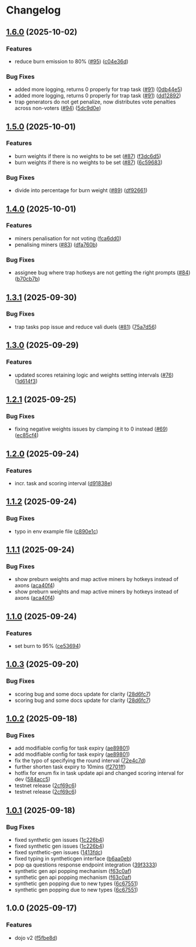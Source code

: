 # Changelog

## [1.6.0](https://github.com/tensorplex-labs/dojo/compare/v1.5.0...v1.6.0) (2025-10-02)


### Features

* reduce burn emission to 80% ([#95](https://github.com/tensorplex-labs/dojo/issues/95)) ([c04e36d](https://github.com/tensorplex-labs/dojo/commit/c04e36dc05378c4ad45b239f592276e9bf9441f6))


### Bug Fixes

* added more logging, returns 0 properly for trap task ([#91](https://github.com/tensorplex-labs/dojo/issues/91)) ([0db44e5](https://github.com/tensorplex-labs/dojo/commit/0db44e5a6e5957aeed25bc3c969363a42e079849))
* added more logging, returns 0 properly for trap task ([#91](https://github.com/tensorplex-labs/dojo/issues/91)) ([dd12892](https://github.com/tensorplex-labs/dojo/commit/dd128926ad329256e2189fe34e7df4a641a0bc47))
* trap generators do not get penalize, now distributes vote penalties across non-voters ([#94](https://github.com/tensorplex-labs/dojo/issues/94)) ([5dc9d0e](https://github.com/tensorplex-labs/dojo/commit/5dc9d0e8bede09dbfddddd5c0aeaabb3fd7ed41d))

## [1.5.0](https://github.com/tensorplex-labs/dojo/compare/v1.4.0...v1.5.0) (2025-10-01)


### Features

* burn weights if there is no weights to be set ([#87](https://github.com/tensorplex-labs/dojo/issues/87)) ([f3dc6d5](https://github.com/tensorplex-labs/dojo/commit/f3dc6d59942b4e063e20aa45412601feb8dbf359))
* burn weights if there is no weights to be set ([#87](https://github.com/tensorplex-labs/dojo/issues/87)) ([6c59683](https://github.com/tensorplex-labs/dojo/commit/6c59683ed53c739f1e9edb1859847aa18ba6798f))


### Bug Fixes

* divide into percentage for burn weight ([#89](https://github.com/tensorplex-labs/dojo/issues/89)) ([df92661](https://github.com/tensorplex-labs/dojo/commit/df92661579f1bd28730551975cd4687d08ecdcf9))

## [1.4.0](https://github.com/tensorplex-labs/dojo/compare/v1.3.1...v1.4.0) (2025-10-01)


### Features

* miners penalisation for not voting ([fca6dd0](https://github.com/tensorplex-labs/dojo/commit/fca6dd079a13fc51476221c993e85373ecf639e7))
* penalising miners ([#83](https://github.com/tensorplex-labs/dojo/issues/83)) ([dfa760b](https://github.com/tensorplex-labs/dojo/commit/dfa760b082846a4e3497284ee4b5dec3ecb450a1))


### Bug Fixes

* assignee bug where trap hotkeys are not getting the right prompts ([#84](https://github.com/tensorplex-labs/dojo/issues/84)) ([b70cb7b](https://github.com/tensorplex-labs/dojo/commit/b70cb7b5044f4d03a34e9fe0bcf0a9376dcbc187))

## [1.3.1](https://github.com/tensorplex-labs/dojo/compare/v1.3.0...v1.3.1) (2025-09-30)


### Bug Fixes

* trap tasks pop issue and reduce vali duels ([#81](https://github.com/tensorplex-labs/dojo/issues/81)) ([75a7d56](https://github.com/tensorplex-labs/dojo/commit/75a7d562181d08cb3f0d47b3c8efc0f264a37a0a))

## [1.3.0](https://github.com/tensorplex-labs/dojo/compare/v1.2.1...v1.3.0) (2025-09-29)


### Features

* updated scores retaining logic and weights setting intervals ([#76](https://github.com/tensorplex-labs/dojo/issues/76)) ([1d614f3](https://github.com/tensorplex-labs/dojo/commit/1d614f39f10894764cd41ac8b55a2928d86a0de2))


## [1.2.1](https://github.com/tensorplex-labs/dojo/compare/v1.2.0...v1.2.1) (2025-09-25)


### Bug Fixes

* fixing negative weights issues by clamping it to 0 instead ([#69](https://github.com/tensorplex-labs/dojo/issues/69)) ([ec85cf4](https://github.com/tensorplex-labs/dojo/commit/ec85cf4307518e79b41d11ab84d8991dab19bf12))

## [1.2.0](https://github.com/tensorplex-labs/dojo/compare/v1.1.2...v1.2.0) (2025-09-24)


### Features

* incr. task and scoring interval ([d91838e](https://github.com/tensorplex-labs/dojo/commit/d91838e791ecc96d16d49afd93189a3e4e86288f))

## [1.1.2](https://github.com/tensorplex-labs/dojo/compare/v1.1.1...v1.1.2) (2025-09-24)


### Bug Fixes

* typo in env example file ([c890e1c](https://github.com/tensorplex-labs/dojo/commit/c890e1c51392345b26d20eb152295944f3a608eb))

## [1.1.1](https://github.com/tensorplex-labs/dojo/compare/v1.1.0...v1.1.1) (2025-09-24)


### Bug Fixes

* show preburn weights and map active miners by hotkeys instead of axons ([aca40f4](https://github.com/tensorplex-labs/dojo/commit/aca40f44f2b8aef8845078f48a5468755ca4e073))
* show preburn weights and map active miners by hotkeys instead of axons ([aca40f4](https://github.com/tensorplex-labs/dojo/commit/aca40f44f2b8aef8845078f48a5468755ca4e073))

## [1.1.0](https://github.com/tensorplex-labs/dojo/compare/v1.0.3...v1.1.0) (2025-09-24)


### Features

* set burn to 95% ([ce53694](https://github.com/tensorplex-labs/dojo/commit/ce53694bb050423909cce7d34859d0c2df1f7832))

## [1.0.3](https://github.com/tensorplex-labs/dojo-v2/compare/v1.0.2...v1.0.3) (2025-09-20)


### Bug Fixes

* scoring bug and some docs update for clarity ([28d6fc7](https://github.com/tensorplex-labs/dojo-v2/commit/28d6fc723a6f2bd4c1c948099ca2ccd9871f0112))
* scoring bug and some docs update for clarity ([28d6fc7](https://github.com/tensorplex-labs/dojo-v2/commit/28d6fc723a6f2bd4c1c948099ca2ccd9871f0112))

## [1.0.2](https://github.com/tensorplex-labs/dojo-v2/compare/v1.0.1...v1.0.2) (2025-09-18)


### Bug Fixes

* add modifiable config for task expiry ([ae89801](https://github.com/tensorplex-labs/dojo-v2/commit/ae898011789fcfaa9a87ecfd912aa33029d8689b))
* add modifiable config for task expiry ([ae89801](https://github.com/tensorplex-labs/dojo-v2/commit/ae898011789fcfaa9a87ecfd912aa33029d8689b))
* fix the typo of specifying the round interval ([72e4c7d](https://github.com/tensorplex-labs/dojo-v2/commit/72e4c7d86cb89f411e85bd8c680a2c7061245ee4))
* further shorten task expiry to 10mins ([f2701ff](https://github.com/tensorplex-labs/dojo-v2/commit/f2701ff615926feea5c3d570649dc15130172ee4))
* hotfix for enum fix in task update api and changed scoring interval for dev ([584acc5](https://github.com/tensorplex-labs/dojo-v2/commit/584acc5ecb818485cdb10431f65841490f2c92b5))
* testnet release ([2cf69c6](https://github.com/tensorplex-labs/dojo-v2/commit/2cf69c65b2156e4eb77c3d2d15a748589733d9d1))
* testnet release ([2cf69c6](https://github.com/tensorplex-labs/dojo-v2/commit/2cf69c65b2156e4eb77c3d2d15a748589733d9d1))

## [1.0.1](https://github.com/tensorplex-labs/dojo-v2/compare/v1.0.0...v1.0.1) (2025-09-18)


### Bug Fixes

* fixed synthetic gen issues ([1c226b4](https://github.com/tensorplex-labs/dojo-v2/commit/1c226b4d64808905497ff1b32d9adf3e2a584851))
* fixed synthetic gen issues ([1c226b4](https://github.com/tensorplex-labs/dojo-v2/commit/1c226b4d64808905497ff1b32d9adf3e2a584851))
* fixed synthetic-gen issues ([1413fdc](https://github.com/tensorplex-labs/dojo-v2/commit/1413fdc09e85151d20895d57e2a4d58e2984fb79))
* fixed typing in syntheticgen interface ([b6aa0eb](https://github.com/tensorplex-labs/dojo-v2/commit/b6aa0eb4e835a0acfe9b4d68e3b5cf1182b73f3b))
* pop qa questions response endpoint integration ([39f3333](https://github.com/tensorplex-labs/dojo-v2/commit/39f33334ace8b4707d66f0e840a930f96646ced9))
* synthetic gen api popping mechanism ([f63c0af](https://github.com/tensorplex-labs/dojo-v2/commit/f63c0aff00945881b1f372029383af86bbb839b6))
* synthetic gen api popping mechanism ([f63c0af](https://github.com/tensorplex-labs/dojo-v2/commit/f63c0aff00945881b1f372029383af86bbb839b6))
* synthetic gen popping due to new types ([6c67551](https://github.com/tensorplex-labs/dojo-v2/commit/6c675519f10a3fc7dfb6d725f5476d6af5587cb4))
* synthetic gen popping due to new types ([6c67551](https://github.com/tensorplex-labs/dojo-v2/commit/6c675519f10a3fc7dfb6d725f5476d6af5587cb4))

## 1.0.0 (2025-09-17)


### Features

* dojo v2 ([f5fbe8d](https://github.com/tensorplex-labs/dojo-v2/commit/f5fbe8d32f132c398ad414a462040239bfa4b425))
